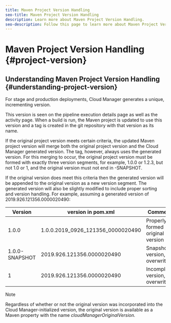 ```yaml
---
title: Maven Project Version Handling
seo-title: Maven Project Version Handling
description: Learn more about Maven Project Version Handling.
seo-description: Follow this page to learn more about Maven Project Version Handling.
---
```


# Maven Project Version Handling {#project-version}

## Understanding Maven Project Version Handling {#understanding-project-version}

For stage and production deployments, Cloud Manager generates a unique, incrementing version. 

This version is seen on the pipeline execution details page as well as the activity page. When a build is run, the Maven project is updated to use this version and a tag is created in the git repository with that version as its name. 

If the original project version meets certain criteria, the updated Maven project version will merge both the original project version and the Cloud Manager generated version. The tag, however, always uses the generated version. For this merging to occur, the original project version must be formed with exactly three version segments, for example, 1.0.0 or 1.2.3, but not 1.0 or 1, and the original version must not end in -SNAPSHOT. 

If the original version does meet this criteria then the generated version will be appended to the original version as a new version segment. The generated version will also be slightly modified to include proper sorting and version handling. For example, assuming a generated version of 2019.926.121356.0000020490:

| **Version** | **version in pom.xml** |**Comment** |
|---|---|---|
| 1.0.0 |  1.0.0.2019_0926_121356_0000020490 |  Properly formed original version |
| 1.0.0-SNAPSHOT |  2019.926.121356.0000020490  |  Snapshot version, overwritten | 
| 1 |  2019.926.121356.0000020490 |  Incomplete version, overwritten | 

>[!NOTE]
>
>Regardless of whether or not the original version was incorporated into the Cloud Manager-initialized version, the original version is available as a Maven property with the name *cloudManagerOriginalVersion.*
